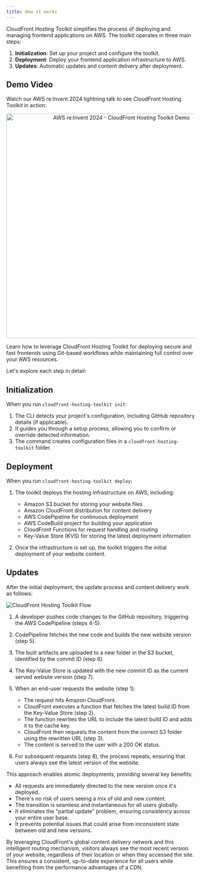```yaml
---
title: How it works
---
```


CloudFront Hosting Toolkit simplifies the process of deploying and managing frontend applications on AWS. The toolkit operates in three main steps:

1. **Initialization**: Set up your project and configure the toolkit.
2. **Deployment**: Deploy your frontend application infrastructure to AWS.
3. **Updates**: Automatic updates and content delivery after deployment.

## Demo Video

Watch our AWS re:Invent 2024 lightning talk to see CloudFront Hosting Toolkit in action:

<p align="center">
  <a href="https://www.youtube.com/watch?v=pmWhspx4ppw">
    <img src="https://img.youtube.com/vi/pmWhspx4ppw/maxresdefault.jpg" alt="AWS re:Invent 2024 - CloudFront Hosting Toolkit Demo" width="600"/>
  </a>
</p>

Learn how to leverage CloudFront Hosting Toolkit for deploying secure and fast frontends using Git-based workflows while maintaining full control over your AWS resources.

Let's explore each step in detail:

## Initialization

When you run `cloudfront-hosting-toolkit init`:

1. The CLI detects your project's configuration, including GitHub repository details (if applicable).
2. It guides you through a setup process, allowing you to confirm or override detected information.
3. The command creates configuration files in a `cloudfront-hosting-toolkit` folder.

## Deployment

When you run `cloudfront-hosting-toolkit deploy`:

1. The toolkit deploys the hosting infrastructure on AWS, including:
   - Amazon S3 bucket for storing your website files
   - Amazon CloudFront distribution for content delivery
   - AWS CodePipeline for continuous deployment
   - AWS CodeBuild project for building your application
   - CloudFront Functions for request handling and routing
   - Key-Value Store (KVS) for storing the latest deployment information

2. Once the infrastructure is set up, the toolkit triggers the initial deployment of your website content.

## Updates

After the initial deployment, the update process and content delivery work as follows:

<img src="/cloudfront-hosting-toolkit/img/flow.png" alt="CloudFront Hosting Toolkit Flow">


1. A developer pushes code changes to the GitHub repository, triggering the AWS CodePipeline (steps 4-5).

2. CodePipeline fetches the new code and builds the new website version (step 5).

3. The built artifacts are uploaded to a new folder in the S3 bucket, identified by the commit ID (step 6).

4. The Key-Value Store is updated with the new commit ID as the current served website version (step 7).

5. When an end-user requests the website (step 1):
   - The request hits Amazon CloudFront.
   - CloudFront executes a function that fetches the latest build ID from the Key-Value Store (step 2).
   - The function rewrites the URL to include the latest build ID and adds it to the cache key.
   - CloudFront then requests the content from the correct S3 folder using the rewritten URL (step 3).
   - The content is served to the user with a 200 OK status.

6. For subsequent requests (step 8), the process repeats, ensuring that users always see the latest version of the website.

This approach enables atomic deployments, providing several key benefits:

- All requests are immediately directed to the new version once it's deployed.
- There's no risk of users seeing a mix of old and new content.
- The transition is seamless and instantaneous for all users globally.
- It eliminates the "partial update" problem, ensuring consistency across your entire user base.
- It prevents potential issues that could arise from inconsistent state between old and new versions.

By leveraging CloudFront's global content delivery network and this intelligent routing mechanism, visitors always see the most recent version of your website, regardless of their location or when they accessed the site. This ensures a consistent, up-to-date experience for all users while benefiting from the performance advantages of a CDN.